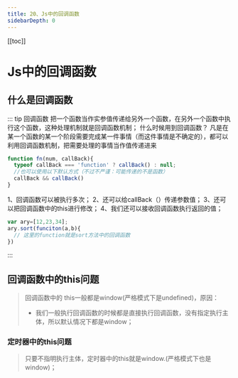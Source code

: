 ```yaml
---
title: 20、Js中的回调函数
sidebarDepth: 0
---
```

[[toc]]
# Js中的回调函数

## 什么是回调函数
::: tip 回调函数
把一个函数当作实参值传递给另外一个函数，在另外一个函数中执行这个函数，这种处理机制就是回调函数机制；
什么时候用到回调函数？
凡是在某一个函数的某一个阶段需要完成某一件事情（而这件事情是不确定的），都可以利用回调函数机制，把需要处理的事情当作值传递进来
```js
function fn(num, callBack){
  typeof callBack === 'function' ? callBack() : null;
  //也可以使用以下默认方式（不过不严谨：可能传递的不是函数）
  callBack && callBack()
}
```
1、回调函数可以被执行多次；
2、还可以给callBack（）传递参数值；
3、还可以把回调函数中的this进行修改；
4、我们还可以接收回调函数执行返回的值；
```js
var ary=[12,23,34];
ary.sort(funciton(a,b){
  // 这里的function就是sort方法中的回调函数
})
```
:::
## 回调函数中的this问题
>回调函数中的 this一般都是window(严格模式下是undefined)，原因：
>- 我们一般执行回调函数的时候都是直接执行回调函数，没有指定执行主体，所以默认情况下都是window；
### 定时器中的this问题
>只要不指明执行主体，定时器中的this就是window.(严格模式下也是window)；